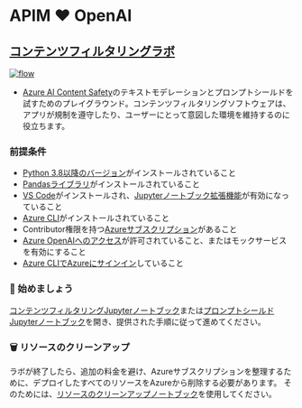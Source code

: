 # APIM ❤️ OpenAI

## [コンテンツフィルタリングラボ](content-filtering.ipynb)

[![flow](../../images/content-filtering.gif)](content-filtering.ipynb)

- [Azure AI Content Safety](https://learn.microsoft.com/en-us/azure/ai-services/content-safety/overview)のテキストモデレーションとプロンプトシールドを試すためのプレイグラウンド。コンテンツフィルタリングソフトウェアは、アプリが規制を遵守したり、ユーザーにとって意図した環境を維持するのに役立ちます。

### 前提条件

- [Python 3.8以降のバージョン](https://www.python.org/)がインストールされていること
- [Pandasライブラリ](https://pandas.pydata.org)がインストールされていること
- [VS Code](https://code.visualstudio.com/)がインストールされ、[Jupyterノートブック拡張機能](https://marketplace.visualstudio.com/items?itemName=ms-toolsai.jupyter)が有効になっていること
- [Azure CLI](https://learn.microsoft.com/en-us/cli/azure/install-azure-cli)がインストールされていること
- Contributor権限を持つ[Azureサブスクリプション](https://azure.microsoft.com/en-us/free/)があること
- [Azure OpenAIへのアクセス](https://aka.ms/oai/access)が許可されていること、またはモックサービスを有効にすること
- [Azure CLIでAzureにサインイン](https://learn.microsoft.com/en-us/cli/azure/authenticate-azure-cli-interactively)していること

### 🚀 始めましょう

[コンテンツフィルタリングJupyterノートブック](content-filtering.ipynb)または[プロンプトシールドJupyterノートブック](prompt-shielding.ipynb)を開き、提供された手順に従って進めてください。

### 🗑️ リソースのクリーンアップ

ラボが終了したら、追加の料金を避け、Azureサブスクリプションを整理するために、デプロイしたすべてのリソースをAzureから削除する必要があります。
そのためには、[リソースのクリーンアップノートブック](clean-up-resources.ipynb)を使用してください。